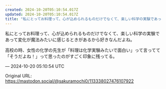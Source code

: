 ```yaml
---
created: 2024-10-20T05:10:54.017Z
updated: 2024-10-20T05:10:54.017Z
title: "私にとってお料理って、心が込められるものだけでなくて、楽しい科学の実験であって変化が魔法みたいに感じるときがあるから好きなんだよね。高校の時、女性の化学の先生が[...]"
---
```


<p>私にとってお料理って、心が込められるものだけでなくて、楽しい科学の実験であって変化が魔法みたいに感じるときがあるから好きなんだよね。</p><p>高校の時、女性の化学の先生が「料理は化学実験みたいで面白い」って言ってて「そうだよね！」って思ったのがすごく印象に残ってる。</p>

&mdash; 2024-10-20 05:10:54 UTC

Original URL: https://mastodon.social/@sakuramochi0/113338027476107922
